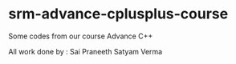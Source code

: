 # srm-advance-cplusplus-course
Some codes from our course Advance C++

All work done by :
  Sai Praneeth
  Satyam Verma
